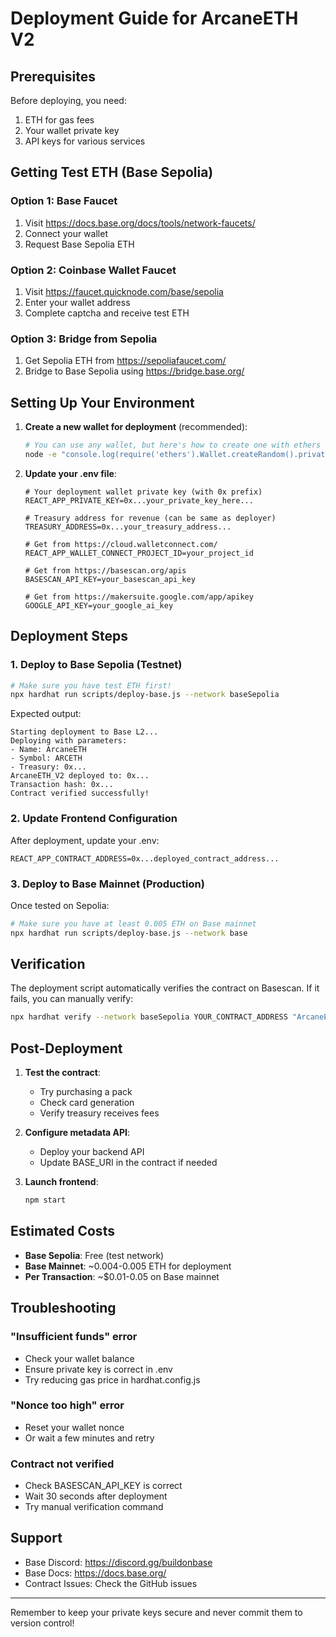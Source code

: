 # Deployment Guide for ArcaneETH V2

## Prerequisites

Before deploying, you need:
1. ETH for gas fees
2. Your wallet private key
3. API keys for various services

## Getting Test ETH (Base Sepolia)

### Option 1: Base Faucet
1. Visit https://docs.base.org/docs/tools/network-faucets/
2. Connect your wallet
3. Request Base Sepolia ETH

### Option 2: Coinbase Wallet Faucet
1. Visit https://faucet.quicknode.com/base/sepolia
2. Enter your wallet address
3. Complete captcha and receive test ETH

### Option 3: Bridge from Sepolia
1. Get Sepolia ETH from https://sepoliafaucet.com/
2. Bridge to Base Sepolia using https://bridge.base.org/

## Setting Up Your Environment

1. **Create a new wallet for deployment** (recommended):
   ```bash
   # You can use any wallet, but here's how to create one with ethers
   node -e "console.log(require('ethers').Wallet.createRandom().privateKey)"
   ```

2. **Update your .env file**:
   ```env
   # Your deployment wallet private key (with 0x prefix)
   REACT_APP_PRIVATE_KEY=0x...your_private_key_here...
   
   # Treasury address for revenue (can be same as deployer)
   TREASURY_ADDRESS=0x...your_treasury_address...
   
   # Get from https://cloud.walletconnect.com/
   REACT_APP_WALLET_CONNECT_PROJECT_ID=your_project_id
   
   # Get from https://basescan.org/apis
   BASESCAN_API_KEY=your_basescan_api_key
   
   # Get from https://makersuite.google.com/app/apikey
   GOOGLE_API_KEY=your_google_ai_key
   ```

## Deployment Steps

### 1. Deploy to Base Sepolia (Testnet)

```bash
# Make sure you have test ETH first!
npx hardhat run scripts/deploy-base.js --network baseSepolia
```

Expected output:
```
Starting deployment to Base L2...
Deploying with parameters:
- Name: ArcaneETH
- Symbol: ARCETH
- Treasury: 0x...
ArcaneETH_V2 deployed to: 0x...
Transaction hash: 0x...
Contract verified successfully!
```

### 2. Update Frontend Configuration

After deployment, update your .env:
```env
REACT_APP_CONTRACT_ADDRESS=0x...deployed_contract_address...
```

### 3. Deploy to Base Mainnet (Production)

Once tested on Sepolia:

```bash
# Make sure you have at least 0.005 ETH on Base mainnet
npx hardhat run scripts/deploy-base.js --network base
```

## Verification

The deployment script automatically verifies the contract on Basescan. If it fails, you can manually verify:

```bash
npx hardhat verify --network baseSepolia YOUR_CONTRACT_ADDRESS "ArcaneETH" "ARCETH" "YOUR_TREASURY_ADDRESS"
```

## Post-Deployment

1. **Test the contract**:
   - Try purchasing a pack
   - Check card generation
   - Verify treasury receives fees

2. **Configure metadata API**:
   - Deploy your backend API
   - Update BASE_URI in the contract if needed

3. **Launch frontend**:
   ```bash
   npm start
   ```

## Estimated Costs

- **Base Sepolia**: Free (test network)
- **Base Mainnet**: ~0.004-0.005 ETH for deployment
- **Per Transaction**: ~$0.01-0.05 on Base mainnet

## Troubleshooting

### "Insufficient funds" error
- Check your wallet balance
- Ensure private key is correct in .env
- Try reducing gas price in hardhat.config.js

### "Nonce too high" error
- Reset your wallet nonce
- Or wait a few minutes and retry

### Contract not verified
- Check BASESCAN_API_KEY is correct
- Wait 30 seconds after deployment
- Try manual verification command

## Support

- Base Discord: https://discord.gg/buildonbase
- Base Docs: https://docs.base.org/
- Contract Issues: Check the GitHub issues

---

Remember to keep your private keys secure and never commit them to version control!